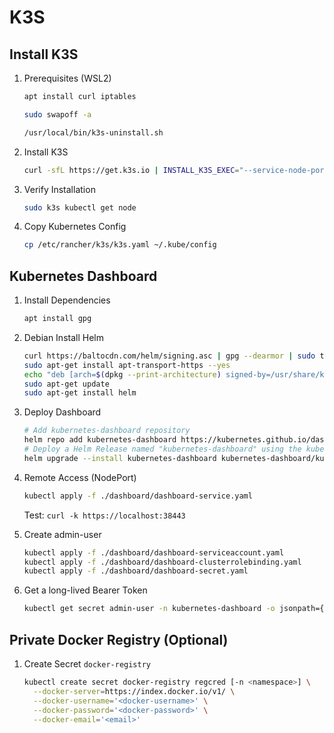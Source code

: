 # K3S

## Install K3S

1. Prerequisites (WSL2)
   ```bash
   apt install curl iptables
   ```
   ```bash
   sudo swapoff -a
   ```
   ```bash
   /usr/local/bin/k3s-uninstall.sh
   ```

2. Install K3S
   ```bash
   curl -sfL https://get.k3s.io | INSTALL_K3S_EXEC="--service-node-port-range=30000-39001 --disable=traefik" sh -
   ```

3. Verify Installation
   ```bash
   sudo k3s kubectl get node
   ```

4. Copy Kubernetes Config
   ```bash
   cp /etc/rancher/k3s/k3s.yaml ~/.kube/config
   ```

## Kubernetes Dashboard

1. Install Dependencies

   ```bash
   apt install gpg
   ```

2. Debian Install Helm
   ```bash
   curl https://baltocdn.com/helm/signing.asc | gpg --dearmor | sudo tee /usr/share/keyrings/helm.gpg > /dev/null
   sudo apt-get install apt-transport-https --yes
   echo "deb [arch=$(dpkg --print-architecture) signed-by=/usr/share/keyrings/helm.gpg] https://baltocdn.com/helm/stable/debian/ all main" | sudo tee /etc/apt/sources.list.d/helm-stable-debian.list
   sudo apt-get update
   sudo apt-get install helm
   ```

3. Deploy Dashboard
   ```bash
   # Add kubernetes-dashboard repository
   helm repo add kubernetes-dashboard https://kubernetes.github.io/dashboard/
   # Deploy a Helm Release named "kubernetes-dashboard" using the kubernetes-dashboard chart
   helm upgrade --install kubernetes-dashboard kubernetes-dashboard/kubernetes-dashboard --create-namespace --namespace kubernetes-dashboard
   ```

4. Remote Access (NodePort)

   ```bash
   kubectl apply -f ./dashboard/dashboard-service.yaml
   ```
   Test: `curl -k https://localhost:38443`

5. Create admin-user
   ```bash
   kubectl apply -f ./dashboard/dashboard-serviceaccount.yaml
   kubectl apply -f ./dashboard/dashboard-clusterrolebinding.yaml
   kubectl apply -f ./dashboard/dashboard-secret.yaml
   ```

6. Get a long-lived Bearer Token
   ```bash
   kubectl get secret admin-user -n kubernetes-dashboard -o jsonpath={".data.token"} | base64 -d
   ```

## Private Docker Registry (Optional)

1. Create Secret `docker-registry`
   ```bash
   kubectl create secret docker-registry regcred [-n <namespace>] \
     --docker-server=https://index.docker.io/v1/ \
     --docker-username='<docker-username>' \
     --docker-password='<docker-password>' \
     --docker-email='<email>'
   ```
